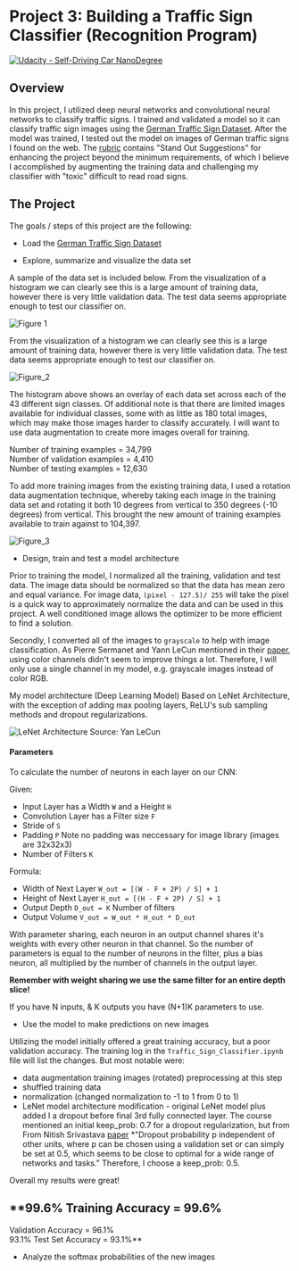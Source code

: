 # Project 3: Building a Traffic Sign Classifier (Recognition Program)
[![Udacity - Self-Driving Car NanoDegree](https://s3.amazonaws.com/udacity-sdc/github/shield-carnd.svg)](http://www.udacity.com/drive)

Overview
---
In this project, I utilized deep neural networks and convolutional neural networks to classify traffic signs. I trained and validated a model so it can classify traffic sign images using the [German Traffic Sign Dataset](http://benchmark.ini.rub.de/?section=gtsrb&subsection=dataset). After the model was trained, I tested out the model on images of German traffic signs I found on the web.  The [rubric](https://review.udacity.com/#!/rubrics/481/view) contains "Stand Out Suggestions" for enhancing the project beyond the minimum requirements, of which I believe I accomplished by augmenting the training data and challenging my classifier with "toxic" difficult to read road signs.

The Project
---
The goals / steps of this project are the following:
* Load the [German Traffic Sign Dataset](http://benchmark.ini.rub.de/?section=gtsrb&subsection=dataset)  

* Explore, summarize and visualize the data set  
  
A sample of the data set is included below. From the visualization of a histogram we can clearly see this is a large amount of training data, however there is very little validation data. The test data seems appropriate enough to test our classifier on.  

![Figure 1](https://github.com/silverwhere/Self-Driving-Car-Nanodegree---Udacity/blob/main/Project%203%20-%20Traffic%20Sign%20Classifier/project_screenshots/training_data_sample.png)  

From the visualization of a histogram we can clearly see this is a large amount of training data, however there is very little validation data. The test data seems appropriate enough to test our classifier on. 

![Figure_2](https://github.com/silverwhere/Self-Driving-Car-Nanodegree---Udacity/blob/main/Project%203%20-%20Traffic%20Sign%20Classifier/project_screenshots/histogram.jpg)  

The histogram above shows an overlay of each data set across each of the 43 different sign classes. Of additional note is that there are limited images available for individual classes, some with as little as 180 total images, which may make those images harder to classify accurately. I will want to use data augmentation to create more images overall for training.    
  
Number of training examples = 34,799  
Number of validation examples = 4,410  
Number of testing examples = 12,630    

To add more training images from the existing training data, I used a rotation data augmentation technique, whereby taking each image in the training data set and rotating it both 10 degrees from vertical to 350 degrees (-10 degrees) from vertical.  This brought the new amount of training examples available to train against to 104,397.  
  
![Figure_3](https://github.com/silverwhere/Self-Driving-Car-Nanodegree---Udacity/blob/main/Project%203%20-%20Traffic%20Sign%20Classifier/project_screenshots/rotated.jpg)  


* Design, train and test a model architecture  

Prior to training the model, I normalized all the training, validation and test data. The image data should be normalized so that the data has mean zero and equal variance. For image data, `(pixel - 127.5)/ 255` will take the pixel is a quick way to approximately normalize the data and can be used in this project. A well conditioned image allows the optimizer to be more efficient to find a solution.

Secondly, I converted all of the images to `grayscale` to help with image classification.  As Pierre Sermanet and Yann LeCun mentioned in their [paper](http://yann.lecun.com/exdb/publis/pdf/sermanet-ijcnn-11.pdf), using color channels didn't seem to improve things a lot.  Therefore, I will only use a single channel in my model, e.g. grayscale images instead of color RGB.  

My model architecture (Deep Learning Model) Based on LeNet Architecture, with the exception of adding max pooling layers, ReLU's sub sampling methods and dropout regularizations.  

![LeNet Architecture](https://github.com/silverwhere/Self-Driving-Car-Nanodegree---Udacity/blob/main/Project%203%20-%20Traffic%20Sign%20Classifier/lenet.png)
Source: Yan LeCun

#### Parameters  

To calculate the number of neurons in each layer on our CNN:

Given: 
*  Input Layer has a Width `W` and a Height `H`  
*  Convolution Layer has a Filter size `F`
*  Stride of `S`
*  Padding `P`  Note no padding was neccessary for image library (images are 32x32x3)
*  Number of Filters `K`

Formula:  
*  Width of Next Layer `W_out = [(W - F + 2P) / S] + 1`
*  Height of Next Layer `H_out = [(H - F + 2P) / S] + 1`
*  Output Depth `D_out = K` Number of filters
*  Output Volume `V_out = W_out * H_out * D_out`  

With parameter sharing, each neuron in an output channel shares it's weights with every other neuron in that channel.  So the number of parameters is equal to the number of neurons in the filter, plus a bias neuron, all multiplied by the number of channels in the output layer.

**Remember with weight sharing we use the same filter for an entire depth slice!**

If you have N inputs, & K outputs you have (N+1)K parameters to use.  
  
* Use the model to make predictions on new images  

Utilizing the model initially offered a great training accuracy, but a poor validation accuracy.  The training log in the `Traffic_Sign_Classifier.ipynb` file will list the changes.  But most notable were:  
* data augmentation training images (rotated) preprocessing at this step  
* shuffled training data
* normalization (changed normalization to -1 to 1 from 0 to 1)
* LeNet model architecture modification - original LeNet model plus added I a dropout before final 3rd fully connected layer.  The course mentioned an initial keep_prob: 0.7 for a dropout regularization, but from From Nitish Srivastava [paper](https://www.cs.toronto.edu/~hinton/absps/JMLRdropout.pdf) *"Dropout probability p independent of other units, where p can be chosen using a validation set or can simply be set at 0.5, which seems to be close to optimal for a wide range of networks and tasks."  Therefore, I choose a keep_prob: 0.5.    

Overall my results were great!  

## **99.6% Training Accuracy = 99.6%   
Validation Accuracy = 96.1%  
93.1% Test Set Accuracy = 93.1%**

* Analyze the softmax probabilities of the new images



